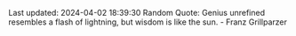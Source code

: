 Last updated: 2024-04-02 18:39:30
Random Quote: Genius unrefined resembles a flash of lightning, but wisdom is like the sun. - Franz Grillparzer
